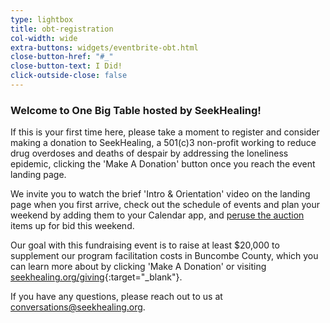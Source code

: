 ```yaml
---
type: lightbox
title: obt-registration
col-width: wide
extra-buttons: widgets/eventbrite-obt.html
close-button-href: "#_"
close-button-text: I Did!
click-outside-close: false
---
```


### Welcome to One Big Table hosted by SeekHealing!

If this is your first time here, please take a moment to register and consider making a donation to SeekHealing, a 501(c)3 non-profit working to reduce drug overdoses and deaths of despair by addressing the loneliness epidemic, clicking the 'Make A Donation' button once you reach the event landing page.

We invite you to watch the brief 'Intro & Orientation' video on the landing page when you first arrive, check out the schedule of events and plan your weekend by adding them to your Calendar app, and [peruse the auction](https://www.auctria.com/auction/OBT) items up for bid this weekend.

Our goal with this fundraising event is to raise at least $20,000 to supplement our program facilitation costs in Buncombe County, which you can learn more about by clicking 'Make A Donation' or visiting [seekhealing.org/giving](/giving){:target="_blank"}.

If you have any questions, please reach out to us at <conversations@seekhealing.org>.

